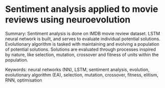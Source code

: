 # Sentiment analysis applied to movie reviews using neuroevolution

Summary:
Sentiment analysis is done on IMDB movie review dataset. LSTM neural network is built,
and serves to evaluate individual potential solutions. Evolutionary algorithm is tasked with
maintaining and evolving a population of potential solutions. Solutions are evaluated
through processes inspired by nature, like selection, mutation, crossover and fitness of units
within the population.

Keywords: neural networks (NN), LSTM, sentiment analysis, evolution, evolutionary
algorithm (EA), selection, mutation, crossover, fitness, elitism, RNN, optimisation
